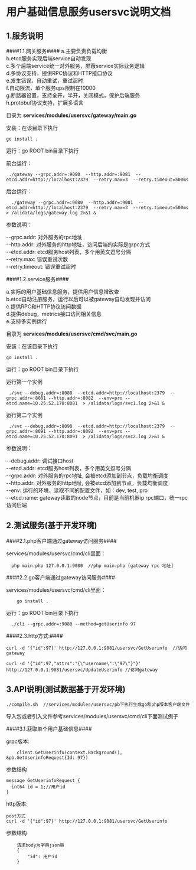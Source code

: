 用户基础信息服务usersvc说明文档
==============

1.服务说明
---------------------

####1.1.网关服务####
a.主要负责负载均衡</br>
b.etcd服务实现后端service自动发现</br>
c.多个后端service统一对外服务，屏蔽service实际业务逻辑</br>
d.多协议支持，提供RPC协议和HTTP接口协议</br>
e.发生错误，自动重试，重试超时</br>
f.自动限流，单个服务qps限制在10000</br>
g.断路器设置，支持全开，半开，关闭模式，保护后端服务</br>
h.protobuf协议支持，扩展多语言

目录为 <b>services/modules/usersvc/gateway/main.go</b>

安装：在该目录下执行

```
go install .
```
运行：go ROOT bin目录下执行

前台运行：

```
 ./gateway --grpc.addr=:9080  --http.addr=:9081  --etcd.addr=http://localhost:2379  --retry.max=3  --retry.timeout=500ms
```
后台运行：

```
  ./gateway --grpc.addr=:9080  --http.addr=:9081  --etcd.addr=http://localhost:2379  --retry.max=3  --retry.timeout=500ms > /alidata/logs/gateway.log 2>&1 &
```

参数说明：

  --grpc.addr: 对外服务的rpc地址</br>
  --http.addr: 对外服务的http地址，访问后端的实际是grpc方式</br>
  --etcd.addr: etcd服务host列表，多个用英文逗号分隔</br>
  --retry.max: 错误重试次数</br>
  --retry.timeout: 错误重试超时</br>

####1.2.service服务####

a.实际的用户基础信息服务，提供用户信息增改查</br>
b.etcd自动注册服务，运行以后可以被gateway自动发现并访问</br>
c.提供RPC和HTTP协议访问数据</br>
d.提供debug，metrics接口访问相关信息</br>
e.支持多实例运行</br>

目录为 <b>services/modules/usersvc/cmd/svc/main.go</b>

安装：在该目录下执行

```
go install .
```

运行：go ROOT bin目录下执行

运行第一个实例

```
 ./svc --debug.addr=:8080  --etcd.addr=http://localhost:2379  --grpc.addr=:8081 --http.addr=:8082  --env=pro --etcd.name=10.25.52.170:8081  > /alidata/logs/svc1.log 2>&1 &
```

运行第二个实例

```
 ./svc --debug.addr=:8090  --etcd.addr=http://localhost:2379  --grpc.addr=:8091 --http.addr=:8092  --env=pro --etcd.name=10.25.52.170:8091  > /alidata/logs/svc2.log 2>&1 &
```

参数说明：

  --debug.addr: 调试接口host</br>
  --etcd.addr: etcd服务host列表，多个用英文逗号分隔</br>
  --grpc.addr: 对外服务的rpc地址, 会被etcd添加到节点，负载均衡调度</br>
  --http.addr: 对外服务的http地址, 会被etcd添加到节点，负载均衡调度</br>
  --env: 运行的环境，读取不同的配置文件，如：dev, test, pro</br>
  --etcd.name: gateway读取的node节点，目前是当前机器ip rpc端口，统一rpc访问后端


2.测试服务(基于开发环境)
---------------------

####2.1.php客户端通过gateway访问服务####

services/modules/usersvc/cmd/cli里面：

```
  php main.php 127.0.0.1:9080  //php main.php [gateway rpc 地址]
```

####2.2.go客户端通过gateway访问服务####

services/modules/usersvc/cmd/cli里面：

```
	go install .
```

运行：go ROOT bin目录下执行

```
  ./cli --grpc.addr=:9080 --method=getUserinfo 97
```

####2.3.http方式:####

```
curl -d '{"id":97}' http://127.0.0.1:9081/usersvc/GetUserinfo  //访问gateway
```

```
curl -d '{"id":97,"attrs":"{\"username\":\"97\"}"}' http://127.0.0.1:9081/usersvc/UpdateUserinfo //访问gateway
```

3.API说明(测试数据基于开发环境)
---------------------

```
./compile.sh  //services/modules/usersvc/pb下执行生成go和php版本客户端文件
```

导入包或者引入文件参考services/modules/usersvc/cmd/cli下面测试例子

####3.1.获取单个用户基础信息####

grpc版本:

```
	client.GetUserinfo(context.Background(), &pb.GetUserinfoRequest{Id: 97})
```

参数结构

```
message GetUserinfoRequest {
  int64 id = 1;//用户id
}
```

http版本:

```
post方式
curl -d '{"id":97}' http://127.0.0.1:9081/usersvc/GetUserinfo
```

参数结构

```
	请求body为字典json串
	{
		"id": 用户id
	}
```
